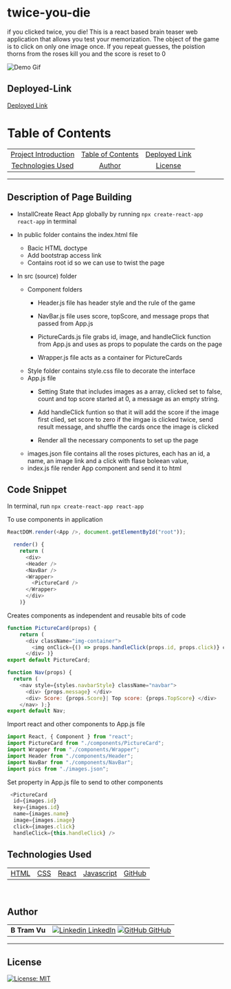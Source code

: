 # twice-you-die
if you clicked twice, you die! This is a react based brain teaser web application that allows you test your memorization. The object of the game is to click on only one image once. If you repeat guesses, the poistion thorns from the roses kill you and the score is reset to 0


![Demo Gif](./react-app/src/style/rose.gif)



## Deployed-Link

[Deployed Link](https://vubao2303.github.io/twice-you-die/)  

# Table of Contents 

| |||
|:-:|:-:|:-:|
|[Project Introduction](#excercise-tracking) | [Table of Contents](#table-of-contents) | [Deployed Link](#Deployed-Link) |  [Description of Page Building](#Description-of-Page-Building)| [Code Snippets](#code-snippet) 
| [Technologies Used](#Technologies-Used) |  [Author](#author) | [License](#License)

---

## Description of Page Building 
* InstallCreate React App globally by running `npx create-react-app react-app` in terminal
* In public folder contains the index.html file
   <ul> 
  <li> Bacic HTML doctype
  <li> Add bootstrap access link 
  <li> Contains root id so we can use to twist the page 

  </li>
  </ul>

* In src (source) folder
  <ul> 
  <li> Component folders 

  - Header.js file has header style and the rule of the game
  
  - NavBar.js file uses score, topScore, and  message props that passed from App.js
  
  - PictureCards.js file grabs id, image, and handleClick function from App.js and uses as props to populate the cards on the page 
  
  - Wrapper.js file acts as a container for PictureCards 

  <li> Style folder contains style.css file to decorate the interface
  <li> App.js file

  - Setting State that includes images as a array, clicked set to false, count and top score started at 0, a message as an empty string. 
  
  - Add handleClick funtion so that it will add the score if the image first clied, set score to zero if the imgae is clicked twice, send result message, and shuffle the cards once the image is clicked 
  
  - Render all the necessary components to set up the page 

  <li> images.json file contains all the roses pictures, each has an id, a name, an image link and a click with flase boleean value, 
  <li> index.js file render App component and send it to html 
  
  </li>
  </ul>



## Code Snippet
In terminal, run 
`npx create-react-app react-app`

To use components in  application
``` Javascript
ReactDOM.render(<App />, document.getElementById("root"));
```

``` Javascript
  render() {
    return (
      <div>
      <Header />
      <NavBar />
      <Wrapper>
        <PictureCard />
      </Wrapper> 
      </div>
    )}
```

Creates components as independent and reusable bits of code
``` Javascript
function PictureCard(props) {
    return (
      <div className="img-container">
        <img onClick={() => props.handleClick(props.id, props.click)} className="shuffle" height="150" width= "250" alt="rose1" src= {props.image} />
      </div> )}
export default PictureCard;
``` 
``` Javascript
function Nav(props) {
  return (
    <nav style={styles.navbarStyle} className="navbar">
      <div> {props.message} </div>
      <div> Score: {props.Score}| Top score: {props.TopScore} </div>
    </nav> );}
export default Nav;
``` 

Import react and other components to App.js file
``` Javascript
import React, { Component } from "react";
import PictureCard from "./components/PictureCard";
import Wrapper from "./components/Wrapper";
import Header from "./components/Header";
import NavBar from "./components/NavBar";
import pics from "./images.json";
```

Set property in App.js file to send to other components 
``` Javascript 
 <PictureCard
  id={images.id}
  key={images.id}
  name={images.name}
  image={images.image}
  click={images.click}
  handleClick={this.handleClick} />
```

## Technologies Used

||||||
|:-:|:-:|:-:|:-:|:-:|
|[HTML](https://developer.mozilla.org/en-US/docs/Web/HTML) | [CSS](https://developer.mozilla.org/en-US/docs/Web/CSS) | [React](https://reactjs.org/docs/getting-started.html) | [Javascript](https://developer.mozilla.org/en-US/docs/Web/JavaScript)  | [GitHub](https://github.com/)

<!-- |||||
|:-:|:-:|:-:|:-:|
|[Express](https://expressjs.com/) |[Node.js](https://nodejs.org/en/) | [Mongoose](https://mongoosejs.com/docs/defaults.html) | [Morgan](https://www.npmjs.com/package/morgan) -->


<br>

## Author

| | |
| --- | --- |
|**B Tram Vu**|[![Linkedin](https://i.stack.imgur.com/gVE0j.png) LinkedIn](https://www.linkedin.com/in/b-tram-vu/) [![GitHub](https://i.stack.imgur.com/tskMh.png) GitHub](https://github.com/vubao2303) | [![Portfolio](https://i.stack.imgur.com/gVE0j.png) Portfolio](https://www.linkedin.com/in/b-tram-vu-866250121/)


---

## License

[![License: MIT](https://img.shields.io/badge/License-MIT-yellow.svg)](https://opensource.org/licenses/MIT)
